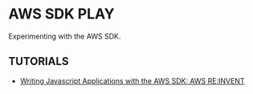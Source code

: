 # AWS SDK PLAY
Experimenting with the AWS SDK.

## TUTORIALS
- [Writing Javascript Applications with the AWS SDK: AWS RE:INVENT](https://www.youtube.com/watch?v=fpaEA6FM8K0)